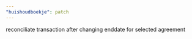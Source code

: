 ```yaml
---
"huishoudboekje": patch
---
```


reconciliate transaction after changing enddate for selected agreement
